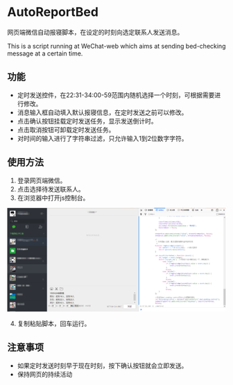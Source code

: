 # AutoReportBed

网页端微信自动报寝脚本，在设定的时刻向选定联系人发送消息。

This is a script running at WeChat-web which aims at sending bed-checking message at a certain time.

## 功能

+ 定时发送控件，在22:31-34:00-59范围内随机选择一个时刻，可根据需要进行修改。
+ 消息输入框自动填入默认报寝信息，在定时发送之前可以修改。
+ 点击确认按钮挂载定时发送任务，显示发送倒计时。
+ 点击取消按钮可卸载定时发送任务。
+ 对时间的输入进行了字符串过滤，只允许输入1到2位数字字符。

## 使用方法

1. 登录网页端微信。
2. 点击选择待发送联系人。
3. 在浏览器中打开js控制台。

![运行效果](https://github.com/RSencoder/AutoReportBed/blob/master/%E8%BF%90%E8%A1%8C%E7%BB%93%E6%9E%9C1.png)

4. 复制粘贴脚本，回车运行。

## 注意事项

+ 如果定时发送时刻早于现在时刻，按下确认按钮就会立即发送。
+ 保持网页的持续活动
